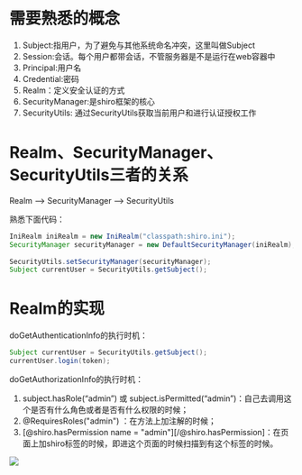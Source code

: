 # 需要熟悉的概念
1. Subject:指用户，为了避免与其他系统命名冲突，这里叫做Subject
1. Session:会话。每个用户都带会话，不管服务器是不是运行在web容器中
1. Principal:用户名
1. Credential:密码
1. Realm：定义安全认证的方式
1. SecurityManager:是shiro框架的核心
1. SecurityUtils: 通过SecurityUtils获取当前用户和进行认证授权工作

# Realm、SecurityManager、SecurityUtils三者的关系

Realm --> SecurityManager --> SecurityUtils

熟悉下面代码：
```java
IniRealm iniRealm = new IniRealm("classpath:shiro.ini");
SecurityManager securityManager = new DefaultSecurityManager(iniRealm);
 
SecurityUtils.setSecurityManager(securityManager);
Subject currentUser = SecurityUtils.getSubject();
```

# Realm的实现
doGetAuthenticationInfo的执行时机：
```java
Subject currentUser = SecurityUtils.getSubject();
currentUser.login(token);
```

doGetAuthorizationInfo的执行时机：

1. subject.hasRole(“admin”) 或 subject.isPermitted(“admin”)：自己去调用这个是否有什么角色或者是否有什么权限的时候；
1. @RequiresRoles("admin") ：在方法上加注解的时候；
1. [@shiro.hasPermission name = "admin"][/@shiro.hasPermission]：在页面上加shiro标签的时候，即进这个页面的时候扫描到有这个标签的时候。


![](https://shiro.apache.org/assets/images/ShiroAuthenticationSequence.png)
